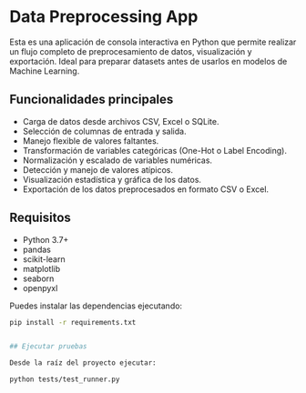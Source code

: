 # Data Preprocessing App

Esta es una aplicación de consola interactiva en Python que permite realizar un flujo completo de preprocesamiento de datos, visualización y exportación. Ideal para preparar datasets antes de usarlos en modelos de Machine Learning.

## Funcionalidades principales

- Carga de datos desde archivos CSV, Excel o SQLite.
- Selección de columnas de entrada y salida.
- Manejo flexible de valores faltantes.
- Transformación de variables categóricas (One-Hot o Label Encoding).
- Normalización y escalado de variables numéricas.
- Detección y manejo de valores atípicos.
- Visualización estadística y gráfica de los datos.
- Exportación de los datos preprocesados en formato CSV o Excel.

## Requisitos

- Python 3.7+
- pandas
- scikit-learn
- matplotlib
- seaborn
- openpyxl

Puedes instalar las dependencias ejecutando:

```bash
pip install -r requirements.txt


## Ejecutar pruebas

Desde la raíz del proyecto ejecutar:

python tests/test_runner.py

